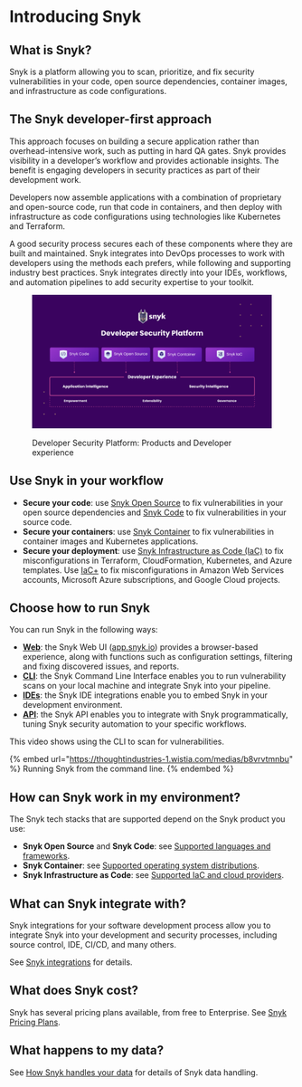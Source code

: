 # Introducing Snyk

## What is Snyk?

Snyk is a platform allowing you to scan, prioritize, and fix security vulnerabilities in your code, open source dependencies, container images, and infrastructure as code configurations.

## The Snyk developer-first approach

This approach focuses on building a secure application rather than overhead-intensive work, such as putting in hard QA gates. Snyk provides visibility in a developer’s workflow and provides actionable insights. The benefit is engaging developers in security practices as part of their development work.

Developers now assemble applications with a combination of proprietary and open-source code, run that code in containers, and then deploy with infrastructure as code configurations using technologies like Kubernetes and Terraform.

A good security process secures each of these components where they are built and maintained. Snyk integrates into DevOps processes to work with developers using the methods each prefers, while following and supporting industry best practices. Snyk integrates directly into your IDEs, workflows, and automation pipelines to add security expertise to your toolkit.

<figure><img src="../.gitbook/assets/image (162) (1) (1) (1) (1) (1) (1) (1) (1) (1) (1) (1) (1).png" alt="Developer Security Platform: Products and Developer experience"><figcaption><p>Developer Security Platform: Products and Developer experience</p></figcaption></figure>

## Use Snyk in your workflow

* **Secure your code**: use [Snyk Open Source](../scan-using-snyk/snyk-open-source/) to fix vulnerabilities in your open source dependencies and [Snyk Code](../scan-using-snyk/snyk-code/) to fix vulnerabilities in your source code.
* **Secure your containers**: use [Snyk Container](../scan-using-snyk/snyk-container/) to fix vulnerabilities in container images and Kubernetes applications.
* **Secure your deployment**: use [Snyk Infrastructure as Code (IaC)](../scan-using-snyk/scan-infrastructure/scan-your-iac-source-code/) to fix misconfigurations in Terraform, CloudFormation, Kubernetes, and Azure templates. Use [IaC+](../scan-using-snyk/scan-infrastructure/iac+-code-to-cloud-capabilities/) to fix misconfigurations in Amazon Web Services accounts, Microsoft Azure subscriptions, and Google Cloud projects.

## Choose how to run Snyk

You can run Snyk in the following ways:

* [**Web**](explore-snyk-through-the-web-ui.md): the Snyk Web UI ([app.snyk.io](https://app.snyk.io)) provides a browser-based experience, along with functions such as configuration settings, filtering and fixing discovered issues, and reports.
* [**CLI**](../snyk-cli/): the Snyk Command Line Interface enables you to run vulnerability scans on your local machine and integrate Snyk into your pipeline.
* [**IDEs**](../integrations/ide-tools/): the Snyk IDE integrations enable you to embed Snyk in your development environment.
* [**API**](../snyk-api/): the Snyk API enables you to integrate with Snyk programmatically, tuning Snyk security automation to your specific workflows.

This video shows using the CLI to scan for vulnerabilities.

{% embed url="https://thoughtindustries-1.wistia.com/medias/b8vrvtmnbu" %}
Running Snyk from the command line.
{% endembed %}

## How can Snyk work in my environment?

The Snyk tech stacks that are supported depend on the Snyk product you use:

* **Snyk Open Source** and **Snyk Code**: see [Supported languages and frameworks](../scan-using-snyk/supported-languages-and-frameworks/).
* **Snyk Container**: see [Supported operating system distributions](../scan-using-snyk/snyk-container/how-snyk-container-works/supported-operating-system-distributions.md).
* **Snyk Infrastructure as Code**: see [Supported IaC and cloud providers](../scan-using-snyk/scan-infrastructure/supported-iac-languages-cloud-providers-and-cloud-resources/).

## What can Snyk integrate with?

Snyk integrations for your software development process allow you to integrate Snyk into your development and security processes, including source control, IDE, CI/CD, and many others.

See [Snyk integrations](../integrations/) for details.

## **What does Snyk cost?**

Snyk has several pricing plans available, from free to Enterprise. See [Snyk Pricing Plans](../more-info/plans.md).

## What happens to my data?

See [How Snyk handles your data](../more-info/how-snyk-handles-your-data.md) for details of Snyk data handling.
